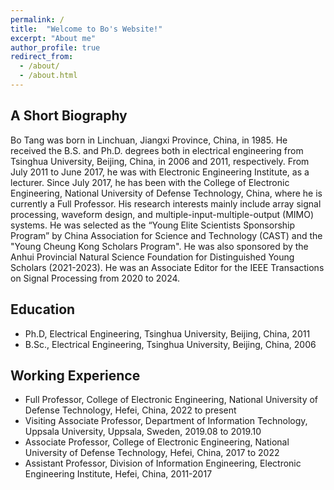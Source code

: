 ```yaml
---
permalink: /
title:  "Welcome to Bo's Website!"
excerpt: "About me"
author_profile: true
redirect_from: 
  - /about/
  - /about.html
---
```




A Short Biography
------
Bo Tang was born in Linchuan, Jiangxi Province, China, in 1985. He received the B.S. and Ph.D. degrees both in electrical
engineering from Tsinghua University, Beijing, China, in 2006 and 2011, respectively. From July 2011 to June 2017, he was
with Electronic Engineering Institute, as a lecturer. Since July 2017, he has been with the College of Electronic Engineering,
National University of Defense Technology, China, where he is currently a Full Professor. His research interests mainly include
array signal processing, waveform design, and multiple-input-multiple-output (MIMO) systems. He was selected as the “Young Elite Scientists Sponsorship Program” by China Association for Science and Technology (CAST) and the "Young Cheung Kong Scholars Program". He was also sponsored by the Anhui Provincial Natural Science Foundation for Distinguished Young Scholars (2021-2023). He was an Associate Editor for the IEEE Transactions on Signal Processing from 2020 to 2024.

Education
------
* Ph.D, Electrical Engineering, Tsinghua University, Beijing, China, 2011
* B.Sc., Electrical Engineering, Tsinghua University, Beijing, China, 2006

Working Experience
------
* Full Professor, College of Electronic Engineering, National University of Defense Technology, Hefei, China, 2022 to present
* Visiting Associate Professor, Department of Information Technology, Uppsala University, Uppsala, Sweden, 2019.08 to 2019.10
* Associate Professor, College of Electronic Engineering, National University of Defense Technology, Hefei, China, 2017 to 2022
* Assistant Professor, Division of Information Engineering, Electronic Engineering Institute, Hefei, China, 2011-2017 
